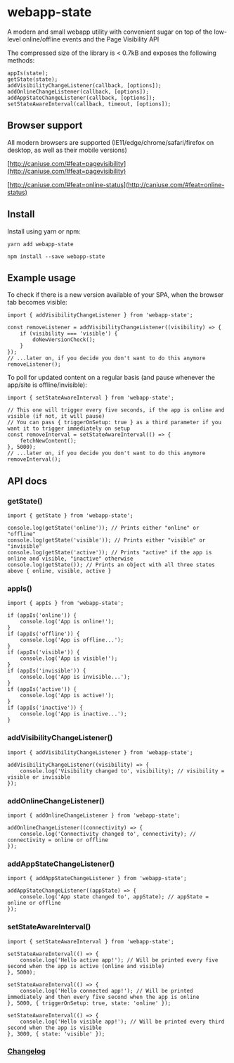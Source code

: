 # webapp-state
A modern and small webapp utility with convenient sugar on top of the low-level online/offline events and the Page Visibility API

The compressed size of the library is < 0.7kB and exposes the following methods:

```
appIs(state);
getState(state);
addVisibilityChangeListener(callback, [options]);
addOnlineChangeListener(callback, [options]);
addAppStateChangeListener(callback, [options]);
setStateAwareInterval(callback, timeout, [options]);
```

## Browser support

All modern browsers are supported (IE11/edge/chrome/safari/firefox on desktop, as well as their mobile versions)

[http://caniuse.com/#feat=pagevisibility](http://caniuse.com/#feat=pagevisibility)

[http://caniuse.com/#feat=online-status](http://caniuse.com/#feat=online-status)

## Install
Install using yarn or npm:

`yarn add webapp-state`

`npm install --save webapp-state`

## Example usage

To check if there is a new version available of your SPA, when the browser tab becomes visible:
```
import { addVisibilityChangeListener } from 'webapp-state';

const removeListener = addVisibilityChangeListener((visibility) => {
	if (visibility === 'visible') {
		doNewVersionCheck();
	}
});
// ...later on, if you decide you don't want to do this anymore
removeListener();
```

To poll for updated content on a regular basis (and pause whenever the app/site is offline/invisible):
```
import { setStateAwareInterval } from 'webapp-state';

// This one will trigger every five seconds, if the app is online and visible (if not, it will pause)
// You can pass { triggerOnSetup: true } as a third parameter if you want it to trigger immediately on setup
const removeInterval = setStateAwareInterval(() => {
	fetchNewContent();
}, 5000);
// ...later on, if you decide you don't want to do this anymore
removeInterval();
```

## API docs

### getState()
```
import { getState } from 'webapp-state';

console.log(getState('online')); // Prints either "online" or "offline"
console.log(getState('visible')); // Prints either "visible" or "invisible"
console.log(getState('active')); // Prints "active" if the app is online and visible, "inactive" otherwise
console.log(getState()); // Prints an object with all three states above { online, visible, active }
```

### appIs()
```
import { appIs } from 'webapp-state';

if (appIs('online')) {
	console.log('App is online!');
}
if (appIs('offline')) {
	console.log('App is offline...');
}
if (appIs('visible')) {
	console.log('App is visible!');
}
if (appIs('invisible')) {
	console.log('App is invisible...');
}
if (appIs('active')) {
	console.log('App is active!');
}
if (appIs('inactive')) {
	console.log('App is inactive...');
}
```

### addVisibilityChangeListener()
```
import { addVisibilityChangeListener } from 'webapp-state';

addVisibilityChangeListener((visibility) => {
	console.log('Visibility changed to', visibility); // visibility = visible or invisible
});
```

### addOnlineChangeListener()
```
import { addOnlineChangeListener } from 'webapp-state';

addOnlineChangeListener((connectivity) => {
	console.log('Connectivity changed to', connectivity); // connectivity = online or offline
});
```

### addAppStateChangeListener()
```
import { addAppStateChangeListener } from 'webapp-state';

addAppStateChangeListener((appState) => {
	console.log('App state changed to', appState); // appState = online or offline
});
```

### setStateAwareInterval()
```
import { setStateAwareInterval } from 'webapp-state';

setStateAwareInterval(() => {
	console.log('Hello active app!'); // Will be printed every five second when the app is active (online and visible)
}, 5000);

setStateAwareInterval(() => {
	console.log('Hello connected app!'); // Will be printed immediately and then every five second when the app is online
}, 5000, { triggerOnSetup: true, state: 'online' });

setStateAwareInterval(() => {
	console.log('Hello visible app!'); // Will be printed every third second when the app is visible
}, 3000, { state: 'visible' });
```

### [Changelog](CHANGELOG.md)
